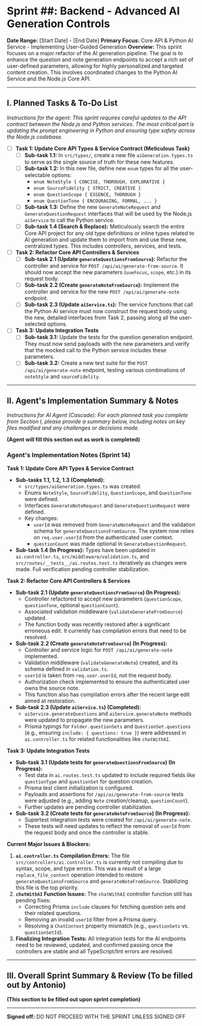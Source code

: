 # Sprint ##: Backend - Advanced AI Generation Controls

**Date Range:** [Start Date] - [End Date]
**Primary Focus:** Core API & Python AI Service - Implementing User-Guided Generation
**Overview:** This sprint focuses on a major refactor of the AI generation pipeline. The goal is to enhance the question and note generation endpoints to accept a rich set of user-defined parameters, allowing for highly personalized and targeted content creation. This involves coordinated changes to the Python AI Service and the Node.js Core API.

---

## I. Planned Tasks & To-Do List

*Instructions for the agent: This sprint requires careful updates to the API contract between the Node.js and Python services. The most critical part is updating the prompt engineering in Python and ensuring type safety across the Node.js codebase.*

- [ ] **Task 1: Update Core API Types & Service Contract (Meticulous Task)**
    - [ ] **Sub-task 1.1:** In `src/types/`, create a new file `aiGeneration.types.ts` to serve as the single source of truth for these new features.
    - [ ] **Sub-task 1.2:** In this new file, define new `enum` types for all the user-selectable options:
        * `enum NoteStyle { CONCISE, THOROUGH, EXPLORATIVE }`
        * `enum SourceFidelity { STRICT, CREATIVE }`
        * `enum QuestionScope { ESSENCE, THOROUGH }`
        * `enum QuestionTone { ENCOURAGING, FORMAL, ... }`
    - [ ] **Sub-task 1.3:** Define the new `GenerateNoteRequest` and `GenerateQuestionRequest` interfaces that will be used by the Node.js `aiService` to call the Python service.
    - [ ] **Sub-task 1.4 (Search & Replace):** Meticulously search the entire Core API project for any old type definitions or inline types related to AI generation and update them to import from and use these new, centralized types. This includes controllers, services, and tests.

- [ ] **Task 2: Refactor Core API Controllers & Services**
    - [ ] **Sub-task 2.1 (Update `generateQuestionsFromSource`):** Refactor the controller and service for `POST /api/ai/generate-from-source`. It should now accept the new parameters (`uueFocus`, `scope`, etc.) in its request body.
    - [ ] **Sub-task 2.2 (Create `generateNoteFromSource`):** Implement the controller and service for the new `POST /api/ai/generate-note` endpoint.
    - [ ] **Sub-task 2.3 (Update `aiService.ts`):** The service functions that call the Python AI service must now construct the request body using the new, detailed interfaces from Task 2, passing along all the user-selected options.

- [ ] **Task 3: Update Integration Tests**
    - [ ] **Sub-task 3.1:** Update the tests for the question generation endpoint. They must now send payloads with the new parameters and verify that the mocked call to the Python service includes these parameters.
    - [ ] **Sub-task 3.2:** Create a new test suite for the `POST /api/ai/generate-note` endpoint, testing various combinations of `noteStyle` and `sourceFidelity`.

---

## II. Agent's Implementation Summary & Notes

*Instructions for AI Agent (Cascade): For each planned task you complete from Section I, please provide a summary below, including notes on key files modified and any challenges or decisions made.*

**(Agent will fill this section out as work is completed)**

### Agent's Implementation Notes (Sprint 14)

**Task 1: Update Core API Types & Service Contract**
*   **Sub-tasks 1.1, 1.2, 1.3 (Completed):**
    *   `src/types/aiGeneration.types.ts` was created.
    *   Enums `NoteStyle`, `SourceFidelity`, `QuestionScope`, and `QuestionTone` were defined.
    *   Interfaces `GenerateNoteRequest` and `GenerateQuestionRequest` were defined.
    *   Key changes:
        *   `userId` was removed from `GenerateNoteRequest` and the validation schema for `generateQuestionsFromSource`. The system now relies on `req.user.userId` from the authenticated user context.
        *   `questionCount` was made optional in `GenerateQuestionRequest`.
*   **Sub-task 1.4 (In Progress):** Types have been updated in `ai.controller.ts`, `src/middleware/validation.ts`, and `src/routes/__tests__/ai.routes.test.ts` iteratively as changes were made. Full verification pending controller stabilization.

**Task 2: Refactor Core API Controllers & Services**
*   **Sub-task 2.1 (Update `generateQuestionsFromSource`) (In Progress):**
    *   Controller refactored to accept new parameters (`questionScope`, `questionTone`, optional `questionCount`).
    *   Associated validation middleware (`validateGenerateFromSource`) updated.
    *   The function body was recently restored after a significant erroneous edit. It currently has compilation errors that need to be resolved.
*   **Sub-task 2.2 (Create `generateNoteFromSource`) (In Progress):**
    *   Controller and service logic for `POST /api/ai/generate-note` implemented.
    *   Validation middleware (`validateGenerateNote`) created, and its schema defined in `validation.ts`.
    *   `userId` is taken from `req.user.userId`, not the request body.
    *   Authorization check implemented to ensure the authenticated user owns the source note.
    *   This function also has compilation errors after the recent large edit aimed at restoration.
*   **Sub-task 2.3 (Update `aiService.ts`) (Completed):**
    *   `aiService.generateQuestions` and `aiService.generateNote` methods were updated to propagate the new parameters.
    *   Prisma typings for `Folder.questionSets` and `QuestionSet.questions` (e.g., ensuring `include: { questions: true }`) were addressed in `ai.controller.ts` for related functionalities like `chatWithAI`.

**Task 3: Update Integration Tests**
*   **Sub-task 3.1 (Update tests for `generateQuestionsFromSource`) (In Progress):**
    *   Test data in `ai.routes.test.ts` updated to include required fields like `questionType` and `questionSet` for question creation.
    *   Prisma test client initialization is configured.
    *   Payloads and assertions for `/api/ai/generate-from-source` tests were adjusted (e.g., adding `Note` creation/cleanup, `questionCount`).
    *   Further updates are pending controller stabilization.
*   **Sub-task 3.2 (Create tests for `generateNoteFromSource`) (In Progress):**
    *   Supertest integration tests were created for `/api/ai/generate-note`.
    *   These tests will need updates to reflect the removal of `userId` from the request body and once the controller is stable.

**Current Major Issues & Blockers:**
1.  **`ai.controller.ts` Compilation Errors:** The file `src/controllers/ai.controller.ts` is currently not compiling due to syntax, scope, and type errors. This was a result of a large `replace_file_content` operation intended to restore `generateQuestionsFromSource` and `generateNoteFromSource`. Stabilizing this file is the top priority.
2.  **`chatWithAI` Function Issues:** The `chatWithAI` controller function still has pending fixes:
    *   Correcting Prisma `include` clauses for fetching question sets and their related questions.
    *   Removing an invalid `userId` filter from a Prisma query.
    *   Resolving a `ChatContext` property mismatch (e.g., `questionSets` vs. `questionSetId`).
3.  **Finalizing Integration Tests:** All integration tests for the AI endpoints need to be reviewed, updated, and confirmed passing once the controllers are stable and all TypeScript/lint errors are resolved.

---

## III. Overall Sprint Summary & Review (To be filled out by Antonio)

**(This section to be filled out upon sprint completion)**

---
**Signed off:** DO NOT PROCEED WITH THE SPRINT UNLESS SIGNED OFF